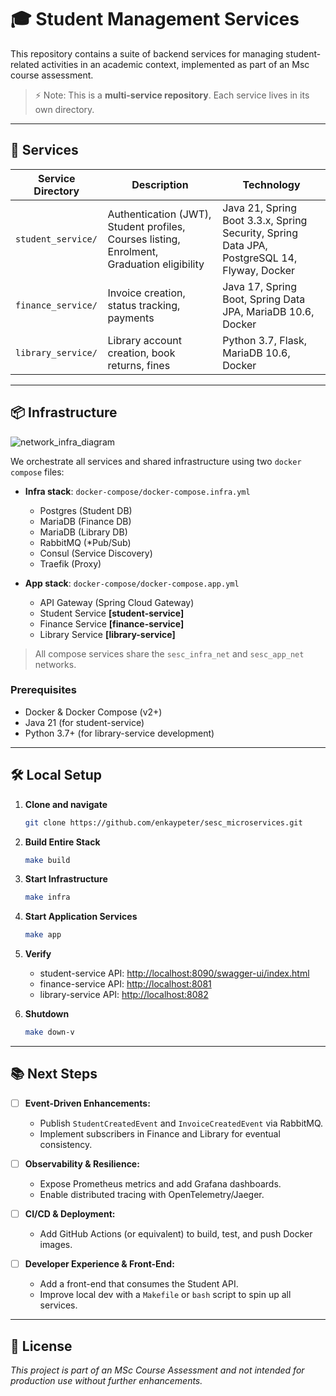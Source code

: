 # 🎓 Student Management Services

This repository contains a suite of backend services for managing student-related activities in an academic context, implemented as part of an Msc course assessment. 

> ⚡ Note: This is a **multi-service repository**. Each service lives in its own directory.

---

## 🚀 Services

| Service Directory  | Description                                                                                | Technology                                                                                  |
| ------------------ | ------------------------------------------------------------------------------------------ | ------------------------------------------------------------------------------------------- |
| `student_service/` | Authentication (JWT), Student profiles, Courses listing, Enrolment, Graduation eligibility | Java 21, Spring Boot 3.3.x, Spring Security, Spring Data JPA, PostgreSQL 14, Flyway, Docker |
| `finance_service/` | Invoice creation, status tracking, payments                                                | Java 17, Spring Boot, Spring Data JPA, MariaDB 10.6, Docker                                 |
| `library_service/` | Library account creation, book returns, fines                                   | Python 3.7, Flask, MariaDB 10.6, Docker                                                     |

---

## 📦 Infrastructure
![network_infra_diagram](https://res.cloudinary.com/dc9klxnmy/image/upload/v1746725502/net_infra_diagram_d8uqab.png)

We orchestrate all services and shared infrastructure using two `docker compose` files:

* **Infra stack**: `docker-compose/docker-compose.infra.yml`

  * Postgres (Student DB)
  * MariaDB (Finance DB)
  * MariaDB (Library DB)
  * RabbitMQ (*Pub/Sub)
  * Consul (Service Discovery)
  * Traefik (Proxy)

* **App stack**: `docker-compose/docker-compose.app.yml`

  * API Gateway (Spring Cloud Gateway)
  * Student Service **[student-service]**
  * Finance Service **[finance-service]**
  * Library Service **[library-service]**

> All compose services share the `sesc_infra_net` and `sesc_app_net` networks.

### Prerequisites

* Docker & Docker Compose (v2+)
* Java 21 (for student-service)
* Python 3.7+ (for library-service development)

---

## 🛠️ Local Setup

1. **Clone and navigate**

   ```bash
   git clone https://github.com/enkaypeter/sesc_microservices.git
   ```

2. **Build Entire Stack**

   ```bash
   make build
   ```

3. **Start Infrastructure**

   ```bash
   make infra
   ```

4. **Start Application Services**

    ```bash
    make app
   ```

5. **Verify**

   * student-service API: [http://localhost:8090/swagger-ui/index.html](http://localhost:8090/swagger-ui/index.html)
   * finance-service API: [http://localhost:8081](http://localhost:8081)
   * library-service API: [http://localhost:8082](http://localhost:8082)

5. **Shutdown**

   ```bash
   make down-v
   ```

---


## 📚 Next Steps

* [ ] **Event-Driven Enhancements:**

  * Publish `StudentCreatedEvent` and `InvoiceCreatedEvent` via RabbitMQ.
  * Implement subscribers in Finance and Library for eventual consistency.


* [ ] **Observability & Resilience:**
  * Expose Prometheus metrics and add Grafana dashboards.
  * Enable distributed tracing with OpenTelemetry/Jaeger.

* [ ] **CI/CD & Deployment:**

  * Add GitHub Actions (or equivalent) to build, test, and push Docker images.


* [ ] **Developer Experience & Front-End:**

  * Add a front-end that consumes the Student API.
  * Improve local dev with a `Makefile` or `bash` script to spin up all services.

---

## 📄 License

*This project is part of an MSc Course Assessment and not intended for production use without further enhancements.*
